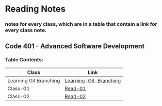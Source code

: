 # Reading Notes
### notes for every class, which are in a table that contain a link for every class note.


## Code 401 - Advanced Software Development
### Table Contents:

|   Class                |     Link                                                                                                |
| ----------------       | ----------------------------------------------------                                                    |
| Learning Git Branching | [Learning-Git-Branching](https://github.com/Esmail-Jawabreh/Learning-Git-Branching#42-juggling-commits) |
|       Class-01         | [Read-01](https://github.com/Esmail-Jawabreh/reading-notes/blob/main/Read%20Classes/Read-Class-01.md)   |
|       Class-02         | [Read-02](https://github.com/Esmail-Jawabreh/reading-notes/blob/main/Read%20Classes/Read-Class-02.md)   |
